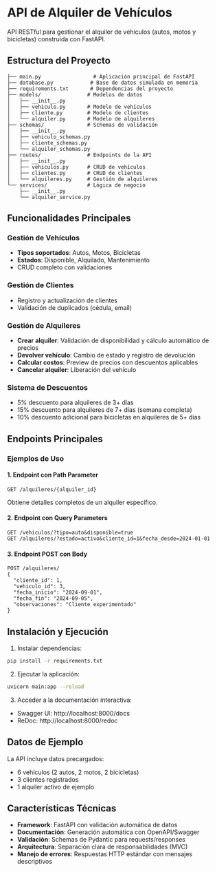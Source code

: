 # API de Alquiler de Vehículos

API RESTful para gestionar el alquiler de vehículos (autos, motos y bicicletas) construida con FastAPI.

## Estructura del Proyecto

```
├── main.py                 # Aplicación principal de FastAPI
├── database.py            # Base de datos simulada en memoria
├── requirements.txt       # Dependencias del proyecto
├── models/               # Modelos de datos
│   ├── __init__.py
│   ├── vehiculo.py       # Modelo de vehículos
│   ├── cliente.py        # Modelo de clientes
│   └── alquiler.py       # Modelo de alquileres
├── schemas/              # Schemas de validación
│   ├── __init__.py
│   ├── vehiculo_schemas.py
│   ├── cliente_schemas.py
│   └── alquiler_schemas.py
├── routes/               # Endpoints de la API
│   ├── __init__.py
│   ├── vehiculos.py      # CRUD de vehículos
│   ├── clientes.py       # CRUD de clientes
│   └── alquileres.py     # Gestión de alquileres
└── services/             # Lógica de negocio
    ├── __init__.py
    └── alquiler_service.py
```

## Funcionalidades Principales

### Gestión de Vehículos
- **Tipos soportados**: Autos, Motos, Bicicletas
- **Estados**: Disponible, Alquilado, Mantenimiento
- CRUD completo con validaciones

### Gestión de Clientes
- Registro y actualización de clientes
- Validación de duplicados (cédula, email)

### Gestión de Alquileres
- **Crear alquiler**: Validación de disponibilidad y cálculo automático de precios
- **Devolver vehículo**: Cambio de estado y registro de devolución
- **Calcular costos**: Preview de precios con descuentos aplicables
- **Cancelar alquiler**: Liberación del vehículo

### Sistema de Descuentos
- 5% descuento para alquileres de 3+ días
- 15% descuento para alquileres de 7+ días (semana completa)
- 10% descuento adicional para bicicletas en alquileres de 5+ días

## Endpoints Principales

### Ejemplos de Uso

#### 1. Endpoint con Path Parameter
```
GET /alquileres/{alquiler_id}
```
Obtiene detalles completos de un alquiler específico.

#### 2. Endpoint con Query Parameters
```
GET /vehiculos/?tipo=auto&disponible=true
GET /alquileres/?estado=activo&cliente_id=1&fecha_desde=2024-01-01
```

#### 3. Endpoint POST con Body
```
POST /alquileres/
{
  "cliente_id": 1,
  "vehiculo_id": 3,
  "fecha_inicio": "2024-09-01",
  "fecha_fin": "2024-09-05",
  "observaciones": "Cliente experimentado"
}
```

## Instalación y Ejecución

1. Instalar dependencias:
```bash
pip install -r requirements.txt
```

2. Ejecutar la aplicación:
```bash
uvicorn main:app --reload
```

3. Acceder a la documentación interactiva:
- Swagger UI: http://localhost:8000/docs
- ReDoc: http://localhost:8000/redoc

## Datos de Ejemplo

La API incluye datos precargados:
- 6 vehículos (2 autos, 2 motos, 2 bicicletas)
- 3 clientes registrados
- 1 alquiler activo de ejemplo

## Características Técnicas

- **Framework**: FastAPI con validación automática de datos
- **Documentación**: Generación automática con OpenAPI/Swagger
- **Validación**: Schemas de Pydantic para requests/responses
- **Arquitectura**: Separación clara de responsabilidades (MVC)
- **Manejo de errores**: Respuestas HTTP estándar con mensajes descriptivos

